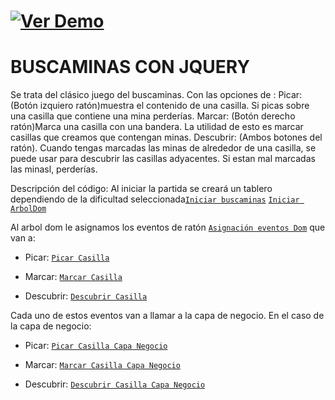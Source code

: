 # [![Ver Demo](https://github.com/Markweell/Markweell.github.io/tree/master/1.Cliente/Tema7/BuscaminasConJQuery#buscaminas-con-jquery)](https://markweell.github.io/1.Cliente/Tema7/BuscaminasConJQuery/buscaminas.html)

# BUSCAMINAS CON JQUERY

Se trata del clásico juego del buscaminas. Con las opciones de : 
Picar: (Botón izquiero ratón)muestra el contenido de una casilla. Si picas sobre una casilla que contiene una mina perderías. 
Marcar: (Botón derecho ratón)Marca una casilla con una bandera. La utilidad de esto es marcar casillas que creamos que contengan minas. 
Descubrir: (Ambos botones del ratón). Cuando tengas marcadas las minas de alrededor de una casilla, se puede usar para descubrir las casillas adyacentes. Si estan mal marcadas las minasl, perderías.

Descripción del código: 
Al iniciar la partida se creará un tablero dependiendo de la dificultad seleccionada[`Iniciar buscaminas`](https://github.com/Markweell/Markweell.github.io/blob/master/1.Cliente/Tema7/BuscaminasConJQuery/js/buscaminas.js#L58) [`Iniciar ArbolDom`](https://github.com/Markweell/Markweell.github.io/blob/0e78d67d809b505dfc6084db1423b1200a26072d/1.Cliente/Tema7/BuscaminasConJQuery/js/main.js#L67)

Al arbol dom le asignamos los eventos de ratón [`Asignación eventos Dom`](https://github.com/Markweell/Markweell.github.io/blob/0e78d67d809b505dfc6084db1423b1200a26072d/1.Cliente/Tema7/BuscaminasConJQuery/js/main.js#L106) que van a:

* Picar: [`Picar Casilla`](https://github.com/Markweell/Markweell.github.io/blob/0e78d67d809b505dfc6084db1423b1200a26072d/1.Cliente/Tema7/BuscaminasConJQuery/js/main.js#L191)
		
* Marcar: [`Marcar Casilla`](https://github.com/Markweell/Markweell.github.io/blob/0e78d67d809b505dfc6084db1423b1200a26072d/1.Cliente/Tema7/BuscaminasConJQuery/js/main.js#L355)

* Descubrir: [`Descubrir Casilla`](https://github.com/Markweell/Markweell.github.io/blob/0e78d67d809b505dfc6084db1423b1200a26072d/1.Cliente/Tema7/BuscaminasConJQuery/js/main.js#L206)


Cada uno de estos eventos van a llamar a la capa de negocio. En el caso de la capa de negocio:

* Picar: [`Picar Casilla Capa Negocio`](https://github.com/Markweell/Markweell.github.io/blob/0e78d67d809b505dfc6084db1423b1200a26072d/1.Cliente/Tema7/BuscaminasConJQuery/js/buscaminas.js#L184)
		
* Marcar: [`Marcar Casilla Capa Negocio`](https://github.com/Markweell/Markweell.github.io/blob/0e78d67d809b505dfc6084db1423b1200a26072d/1.Cliente/Tema7/BuscaminasConJQuery/js/buscaminas.js#L216)

* Descubrir: [`Descubrir Casilla Capa Negocio`](https://github.com/Markweell/Markweell.github.io/blob/0e78d67d809b505dfc6084db1423b1200a26072d/1.Cliente/Tema7/BuscaminasConJQuery/js/buscaminas.js#L229)
